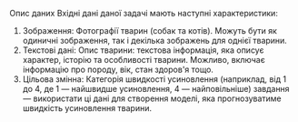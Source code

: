 Опис даних
Вхідні дані даної задачі мають наступні характеристики:
1. Зображення:
Фотографії тварин (собак та котів).
Можуть бути як одиничні зображення, так і декілька зображень для однієї тварини.
2. Текстові дані:
Опис тварини: текстова інформація, яка описує характер, історію та особливості тварини.
Можливо, включає інформацію про породу, вік, стан здоров'я тощо.
3. Цільова змінна:
Категорія швидкості усиновлення (наприклад, від 1 до 4, де 1 — найшвидше усиновлення, 4 — найповільніше)
завдання — використати ці дані для створення моделі, яка прогнозуватиме швидкість усиновлення тварини.
